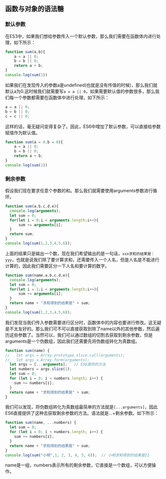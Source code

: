 ## 函数与对象的语法糖


### 默认参数
在ES3中，如果我们想给参数传入一个默认参数，那么我们需要在函数体内进行处理，如下所示：
```javascript
function sum(a,b){
    a = a || 0;
    b = b || 0;
    return a + b;
}
console.log(sum(1))
```
如果我们在发现传入的参数a是undefined(也就是没有传值的时候)，那么我们就默认a为0.这时候我们就需要写`a = a || 0`，如果需要默认值的参数很多，那么我们每一个参数都需要在函数体中进行处理，如下所示：
```javascript
a = a || 0;
b = b || 0;
c = c || 0;
```
这样的话，毫无疑问变得复杂了。因此，ES6中增加了默认参数，可以直接给参数赋值作为默认值。
```javascript
function sum(a = 0,b = 0){
    a = a || 0;
    b = b || 0;
    return a + b;
}
console.log(sum(1))

```

### 剩余参数
假设我们现在要求任意个参数的和。那么我们就需要使用arguments参数进行循环。
```javascript
function sum(a,b,c,d,e){
  console.log(arguments);
  let sum = 0;
  for(let i = 0;i < arguments.length;i++){
      sum += arguments[i];
  }
  return sum;
}
console.log(sum(1,2,3,4,5,6));
```
上面的结果只是输出一个数，现在我们希望输出的是一句话，`xxx求和的结果是：yyy`，也就是说我们除了要计算求和，还需要传入一个人名，但是人名是不能进行计算的，因此我们需要区分一下人名和要计算的数字。
```javascript
function sum(name,a,b,c,d,e){
  console.log(arguments);
  let sum = 0;
  for(let i = 1;i < arguments.length;i++){
      sum += arguments[i];
  }
  return name + "求和得到的结果是" + sum;
}
console.log(sum(1,2,3,4,5,6));
```
我们发现当我们传入参数需要进行区分时，函数体中的内容也要进行修改。这无疑是不太友好的。那么我们可不可以直接获取到除了name以外的其他参数，然后遍历这些参数了。当然可以，我们可以通过数组的切割去获取到剩余参数，但是arguments是一个伪数组，因此我们还需要先将伪数组转化为真数组。
```javascript
function sum(name) {
//   let args = Array.prototype.slice.call(arguments);
//   let args = Array.form(arguments);
  let args = [...arguments];   // ES6提供的方法
  let numbers = args.slice(1);
  let sum = 0;
  for (let i = 0; i < numbers.length; i++) {
    sum += numbers[i];
  }
  return name + "求和得到的结果是" + sum;
}
```
我们可以发现，将伪数组转化为真数组最简单的方法就是`[...arguments]`，因此ES6直接提供了这种去获取剩余参数的方法。语法就是...+剩余参数。如下所示：
```javascript
function sum(name, ...numbers) {
  let sum = 0;
  for (let i = 0; i < numbers.length; i++) {
    sum += numbers[i];
  }
  return name + "求和得到的结果是" + sum;
}
console.log(sum("小明",1, 2, 3, 4, 5, 6));  // 小明求和得到的结果是21
```
name是一组，numbers表示所有的剩余参数，它直接是一个数组，可以方便操作。

